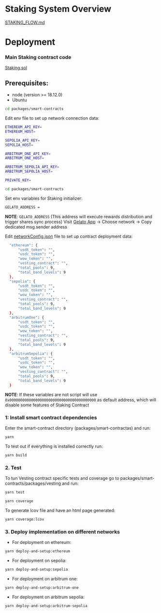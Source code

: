 # Staking System Overview
[STAKING_FLOW.md](STAKING_FLOW.md)

# Deployment
### Main Staking contract code
[Staking.sol](../packages/smart-contracts/packages/staking/contracts/Staking.sol)

## Prerequisites:
- node  (version >= 18.12.0)
- Ubuntu

```bash
cd packages/smart-contracts
```

Edit env file to set up network connection data:
```bash
ETHEREUM_API_KEY=
ETHEREUM_HOST=

SEPOLIA_API_KEY=
SEPOLIA_HOST=

ARBITRUM_ONE_API_KEY=
ARBITRUM_ONE_HOST=

ARBITRUM_SEPOLIA_API_KEY=
ARBITRUM_SEPOLIA_HOST=

PRIVATE_KEY=
```

```bash
cd packages/smart-contracts
```

Set env variables for Staking initializer:
```bash
GELATO_ADDRESS =
```

**NOTE**: ```GELATO_ADDRESS``` (This address will execute rewards distribution and trigger shares sync process)
Visit [Gelato App](https://app.gelato.network/settings) → Choose network → Copy dedicated msg.sender address

Edit [networkConfig.json](../packages/smart-contracts/packages/staking/scripts/data/networkConfig.json) file to set up contract deployment data:

```bash
  "ethereum": {
      "usdt_token": "",
      "usdc_token": "",
      "wow_token": "",
      "vesting_contract": "",
      "total_pools": 9,
      "total_band_levels": 9
  },
  "sepolia": {
      "usdt_token": "",
      "usdc_token": "",
      "wow_token": "",
      "vesting_contract": "",
      "total_pools": 9,
      "total_band_levels": 9
  },
  "arbitrumOne": {
      "usdt_token": "",
      "usdc_token": "",
      "wow_token": "",
      "vesting_contract": "",
      "total_pools": 9,
      "total_band_levels": 9
  },
  "arbitrumSepolia": {
      "usdt_token": "",
      "usdc_token": "",
      "wow_token": "",
      "vesting_contract": "",
      "total_pools": 9,
      "total_band_levels": 9
  }
```

**NOTE**: If these variables are not script will use ```0x0000000000000000000000000000000000000000``` as default address, which will disable some features of Staking Contract

### 1: Install smart contract dependencies
Enter the smart-contract directory (packages/smart-contractas) and run:
```bash
yarn
```
To test out if everything is installed correctly run:
```bash
yarn build
```

### 2. Test
To tun Vesting contract specific tests and coverage go to packages/smart-contracts/packages/vesting and run:
```bash
yarn test
```

```bash
yarn coverage
```

To generate lcov file and have an html page generated:
```bash
yarn coverage:lcov
```

### 3. Deploy implementation on different networks
- For deployment on ethereum:
```bash
yarn deploy-and-setup:ethereum
```

- For deployment on sepolia:
```bash
yarn deploy-and-setup:sepolia
```

- For deployment on arbitrum one:
```bash
yarn deploy-and-setup:arbitrum-one
```

- For deployment on arbitrum sepolia:
```bash
yarn deploy-and-setup:arbitrum-sepolia
```
